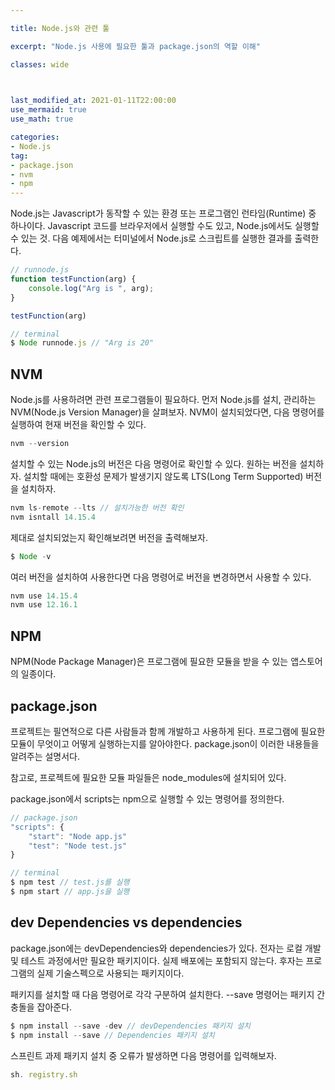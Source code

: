 ```yaml
---

title: Node.js와 관련 툴

excerpt: "Node.js 사용에 필요한 툴과 package.json의 역할 이해"

classes: wide

  

last_modified_at: 2021-01-11T22:00:00
use_mermaid: true
use_math: true

categories:
- Node.js
tag:
- package.json
- nvm
- npm
---
```

Node.js는 Javascript가 동작할 수 있는 환경 또는 프로그램인 런타임(Runtime) 중 하나이다. Javascript 코드를 브라우저에서 실행할 수도 있고, Node.js에서도 실행할 수 있는 것. 다음 예제에서는 터미널에서 Node.js로 스크립트를 실행한 결과를 출력한다.

```js
// runnode.js
function testFunction(arg) {
    console.log("Arg is ", arg);
}

testFunction(arg)

// terminal
$ Node runnode.js // "Arg is 20"
````

## NVM
Node.js를 사용하려면 관련 프로그램들이 필요하다. 먼저 Node.js를 설치, 관리하는 NVM(Node.js Version Manager)을 살펴보자. NVM이 설치되었다면, 다음 명령어를 실행하여 현재 버전을 확인할 수 있다.
```js
nvm --version
````
설치할 수 있는 Node.js의 버전은 다음 명령어로 확인할 수 있다. 원하는 버전을 설치하자. 설치할 때에는 호환성 문제가 발생기지 않도록 LTS(Long Term Supported) 버전을 설치하자.
```js
nvm ls-remote --lts // 설치가능한 버전 확인
nvm isntall 14.15.4
````
제대로 설치되었는지 확인해보려면 버전을 출력해보자.
```js
$ Node -v
````
여러 버전을 설치하여 사용한다면 다음 명령어로 버전을 변경하면서 사용할 수 있다.
```js
nvm use 14.15.4
nvm use 12.16.1
````
## NPM
NPM(Node Package Manager)은 프로그램에 필요한 모듈을 받을 수 있는 앱스토어의 일종이다.

## package.json
프로젝트는 필연적으로 다른 사람들과 함께 개발하고 사용하게 된다. 프로그램에 필요한 모듈이 무엇이고 어떻게 실행하는지를 알아야한다. package.json이 이러한 내용들을 알려주는 설명서다.

참고로, 프로젝트에 필요한 모듈 파일들은 node_modules에 설치되어 있다.

package.json에서 scripts는 npm으로 실행할 수 있는 명령어를 정의한다.
```js
// package.json
"scripts": {
    "start": "Node app.js"
    "test": "Node test.js"
}

// terminal
$ npm test // test.js를 실행
$ npm start // app.js을 실행
````

## dev Dependencies vs dependencies
package.json에는 devDependencies와 dependencies가 있다. 전자는 로컬 개발 및 테스트 과정에서만 필요한 패키지이다. 실제 배포에는 포함되지 않는다. 후자는 프로그램의 실제 기술스펙으로 사용되는 패키지이다. 

패키지를 설치할 때 다음 명령어로 각각 구분하여 설치한다. --save 명령어는 패키지 간 충돌을 잡아준다.
```js
$ npm install --save -dev // devDependencies 패키지 설치
$ npm install --save // Dependencies 패키지 설치
````

스프린트 과제 패키지 설치 중 오류가 발생하면 다음 명령어를 입력해보자.
```js
sh. registry.sh
````